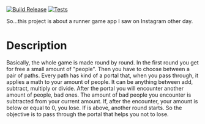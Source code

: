 [![Build Release](https://github.com/lg-lima1/runner-game-rs/actions/workflows/rust.yml/badge.svg)](https://github.com/lg-lima1/runner-game-rs/actions/workflows/rust.yml)
[![Tests](https://github.com/lg-lima1/runner-game-rs/actions/workflows/test.yml/badge.svg)](https://github.com/lg-lima1/runner-game-rs/actions/workflows/test.yml)

So...this project is about a runner game app I saw on Instagram other day.

# Description
Basically, the whole game is made round by round. In the first round you get for free a small amount of "people". 
Then you have to choose between a pair of paths. Every path has kind of a portal that, when you pass through, it applies a math to your amount of people. 
It can be anything between add, subtract, multiply or divide. 
After the portal you will encounter another amount of people, bad ones. 
The amount of bad people you encounter is subtracted from your current amount. 
If, after the encounter, your amount is below or equal to 0, you lose. 
If is above, another round starts. 
So the objective is to pass through the portal that helps you not to lose.
